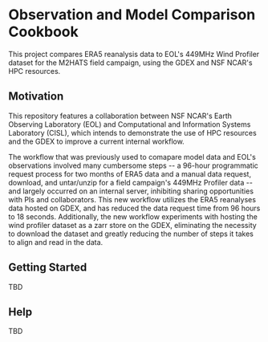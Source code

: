 # Observation and Model Comparison Cookbook
This project compares ERA5 reanalysis data to EOL's 449MHz Wind Profiler dataset for the M2HATS field campaign, using the GDEX and NSF NCAR's HPC resources. 

## Motivation
This repository features a collaboration between NSF NCAR's Earth Observing Laboratory (EOL) and Computational and Information Systems Laboratory (CISL), which intends to demonstrate the use of HPC resources and the GDEX to improve a current internal workflow. 

The workflow that was previously used to comapare model data and EOL's observations involved many cumbersome steps -- a 96-hour programmatic request process for two months of ERA5 data and a manual data request, download, and untar/unzip for a field campaign's 449MHz Profiler data -- and largely occurred on an internal server, inhibiting sharing opportunities with PIs and collaborators. This new workflow utilizes the ERA5 reanalyses data hosted on GDEX, and has reduced the data request time from 96 hours to 18 seconds. Additionally, the new workflow experiments with hosting the wind profiler dataset as a zarr store on the GDEX, eliminating the necessity to download the dataset and greatly reducing the number of steps it takes to align and read in the data. 

## Getting Started
TBD

## Help
TBD

